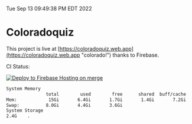 Tue Sep 13 09:49:38 PM EDT 2022

# Coloradoquiz


This project is live at [https://coloradoquiz.web.app](https://coloradoquiz.web.app "colorado!") thanks to Firebase.

CI Status: 

[![Deploy to Firebase Hosting on merge](https://github.com/teamkushal/coloradoquiz/actions/workflows/firebase-hosting-merge.yml/badge.svg)](https://github.com/teamkushal/coloradoquiz/actions/workflows/firebase-hosting-merge.yml)

```bash
System Memory
               total        used        free      shared  buff/cache   available
Mem:            15Gi       6.4Gi       1.7Gi       1.4Gi       7.2Gi       7.0Gi
Swap:          8.0Gi       4.4Gi       3.6Gi
System Storage
2.4G	.
```
